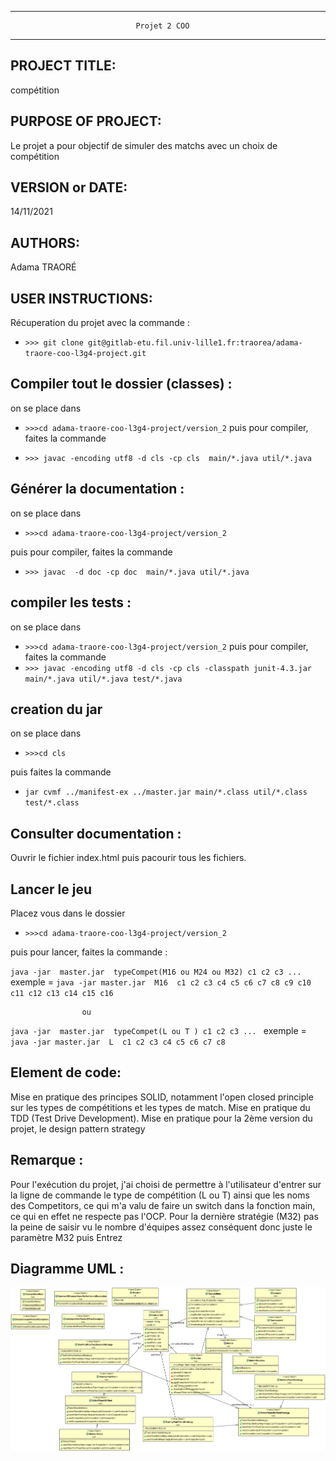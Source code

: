 ------------------------------------------------------------------------
                                Projet 2 COO
------------------------------------------------------------------------
## PROJECT TITLE:
  compétition

## PURPOSE OF PROJECT:

  Le projet a pour objectif de simuler des matchs avec un choix de compétition

## VERSION or DATE:

  14/11/2021
  

## AUTHORS:

  Adama TRAORÉ

## USER INSTRUCTIONS:

  Récuperation du projet avec la commande :

  * `>>> git clone git@gitlab-etu.fil.univ-lille1.fr:traorea/adama-traore-coo-l3g4-project.git `


  ## Compiler tout le dossier (classes) :

  on se place dans 
  * `>>>cd adama-traore-coo-l3g4-project/version_2`
  puis pour compiler, faites la commande 

 *  `>>> javac -encoding utf8 -d cls -cp cls  main/*.java util/*.java  `


  ## Générer la documentation :
  
   on se place dans 
  * `>>>cd adama-traore-coo-l3g4-project/version_2`

  puis pour compiler, faites la commande 
  
  * `>>> javac  -d doc -cp doc  main/*.java util/*.java`

  ## compiler les tests :
  on se place dans 
  * `>>>cd adama-traore-coo-l3g4-project/version_2`
  puis pour compiler, faites la commande 
 * `>>> javac -encoding utf8 -d cls -cp cls -classpath junit-4.3.jar main/*.java util/*.java test/*.java`

  ## creation du jar

  on se place dans 

  * `>>>cd cls`

  puis faites la commande
  
  * `jar cvmf ../manifest-ex ../master.jar main/*.class util/*.class test/*.class`


  ## Consulter documentation :

Ouvrir le fichier index.html puis pacourir tous les fichiers.

## Lancer le jeu

Placez vous dans le dossier
* `>>>cd adama-traore-coo-l3g4-project/version_2`

puis pour lancer, faites la commande :

 `java -jar  master.jar  typeCompet(M16 ou M24 ou M32) c1 c2 c3 ... ` 
 exemple = `java -jar master.jar  M16  c1 c2 c3 c4 c5 c6 c7 c8 c9 c10 c11 c12 c13 c14 c15 c16` 

                    ou 
  `java -jar  master.jar  typeCompet(L ou T ) c1 c2 c3 ... ` 
  exemple = `java -jar master.jar  L  c1 c2 c3 c4 c5 c6 c7 c8`


## Element de code:
  Mise en pratique des principes SOLID, notamment l'open closed principle sur les types de compétitions et les types de match. Mise en pratique du TDD (Test Drive Development).  Mise en pratique pour la 2ème version du projet, le design pattern strategy


## Remarque :
  Pour l'exécution du projet, j'ai choisi de permettre à l'utilisateur d'entrer sur la ligne de commande le type de compétition (L ou T) ainsi que les noms des Competitors, ce qui m'a valu de faire un switch dans la fonction main, ce qui en effet ne respecte pas l'OCP.
  Pour la dernière stratégie (M32) pas la peine de saisir vu le nombre d'équipes assez conséquent donc juste le paramètre M32 puis Entrez
## Diagramme UML :
![Screenshot](../version_2/uml/diagramme.png)
